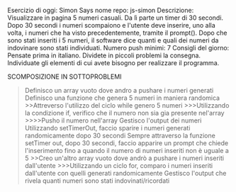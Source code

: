 Esercizio di oggi: Simon Says
nome repo: js-simon
Descrizione: Visualizzare in pagina 5 numeri casuali. Da lì parte un timer di 30 secondi. Dopo 30 secondi i numeri scompaiono e l'utente deve inserire, uno alla volta, i numeri che ha visto precedentemente, tramite il prompt(). Dopo che sono stati inseriti i 5 numeri, il software dice quanti e quali dei numeri da indovinare sono stati individuati.
Numero push minimi: 7
Consigli del giorno:
Pensate prima in italiano.
Dividete in piccoli problemi la consegna.
Individuate gli elementi di cui avete bisogno per realizzare il programma.

SCOMPOSIZIONE IN SOTTOPROBLEMI
>Definisco un array vuoto dove andro a pushare i numeri generati 
>Definisco una funzione che genera 5 numeri in maniera randomica 
    >>Attreverso l'utilizzo del ciclo while genero 5 numeri 
        >>>Utilizzando la condizione if, verifico che il numero non sia gia presente nel'array 
            >>>>Pusho il numero nell'array
>Gestisco l'output dei numeri
>Utilizzando setTimerOut, faccio sparire i numeri generati randomicamente dopo 30 secondi 
>Sempre attraverso la funzione setTimer out, dopo 30 secondi, faccio apparire un prompt che chiede l'inserimento fino a quando il numero di numeri inseriti non è uguale a 5 
    >>Creo un'altro array vuoto dove andrò a pushare i numeri inseriti dall'utente 
        >>>Utilizzando un ciclo for, comparo i numeri inseriti dall'utente con quelli generati randomicamente 
>Gestisco l'output che rivela quanti numeri sono stati indovinati/ricordati 